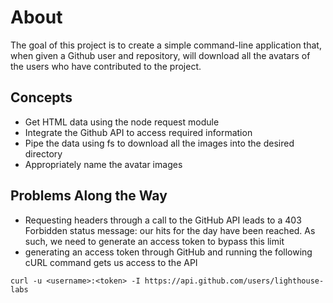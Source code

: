 # About

The goal of this project is to create a simple command-line application that, when given a Github user and repository, will download all the avatars of the users who have contributed to the project.

## Concepts
* Get HTML data using the node request module
* Integrate the Github API to access required information
* Pipe the data using fs to download all the images into the desired directory
* Appropriately name the avatar images

## Problems Along the Way
* Requesting headers through a call to the GitHub API leads to a 403 Forbidden status message: our hits for the day have been reached. As such, we need to generate an access token to bypass this limit
 * generating an access token through GitHub and running the following cURL command gets us access to the API

 `curl -u <username>:<token> -I https://api.github.com/users/lighthouse-labs`